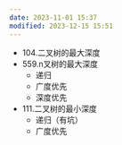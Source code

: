 ```yaml
---
date: 2023-11-01 15:37
modified: 2023-12-15 15:51
---
```


- 104.二叉树的最大深度
- 559.n叉树的最大深度
	- 递归
	- 广度优先
	- 深度优先
- 111.二叉树的最小深度
	- 递归（有坑）
	- 广度优先